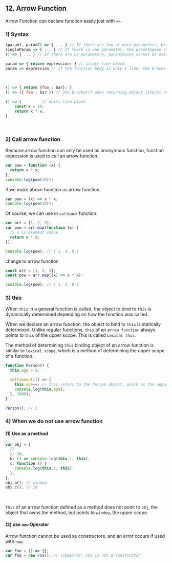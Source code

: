 ## 12. Arrow Function
Arrow Function can declare function easily just with ```=>```.

### 1) Syntax
```javascript
(param1, param2) => { ... } // If there are two or more parameters, bracket cannot be omitted.
singleParam => { ... } // If there is one parameter, the parentheses can be omitted.
() => { ... } // If there are no parameters, parentheses cannot be omitted.

param => { return expression; } // single line block
param => expression // If the function body is only 1 line, the braces {} can be omitted and return is implicit.
```
<br>

```javascript
() => { return {foo : bar}; }
() => ({ foo : bar }) // Use bracket() when returning object literal representations

() => {         // multi line block
    const x = 10;
    return x * x;
}
```
<br>

### 2) Call arrow function
Because arrow function can only be used as anonymous function, function expression is used to call an arrow function.
```javascript
var pow = function (x) {
  return x * x;
};
console.log(pow(10));
```
If we make above function as arrow function,
```javascript
var pow = (x) => x * x;
console.log(pow(10));
```
Of course, we can use in ```callback``` function.
```javascript
var arr = [1, 2, 3];
var pow = arr.map(function (x) {
  // x is element value
  return x * x;
});

console.log(pow); // [ 1, 4, 9 ]
```
change to arrow function
```javascript
const arr = [1, 2, 3];
const pow = arr.map((x) => x * x);

console.log(pow); // [ 1, 4, 9 ]
```

### 3) this
When ```this``` in a general function is called, the object to bind to ```this``` is dynamically determined depending on how the function was called.
<br>

When we declare an arrow function, the object to bind to ```this``` is statically determined. Unlike regular functions, ```this``` of an ```arrow function``` always points to ```this``` of the upper scope. This is called ```Lexical this```.
<br>

The method of determining ```this``` binding object of an arrow function is similar to ```lexical scope```, which is a method of determining the upper scope of a function.
```javascript
function Person() {
  this.age = 0;

  setTimeout(() => {
    this.age++; // this refers to the Person object, which is the upper scope.
    console.log(this.age);
  }, 1000);
}

Person(); // 1
```

### 4) When we do not use arrow function

#### (1) Use as a method
```javascript
var obj = {
  //
  i: 10,
  b: () => console.log(this.i, this),
  c: function () {
    console.log(this.i, this);
  },
};
obj.b(); // window
obj.c(); // 10
```
<br>

```This``` of an arrow function defined as a method does not point to ```obj```, the object that owns the method, but points to ```window```, the upper scope.
<br>

#### (2) use ```new``` Operator
Arrow function cannot be used as constructors, and an error occurs if used with ```new```.
```javascript
var Foo = () => {};
var foo = new Foo(); // TypeError: Foo is not a constructor
```
